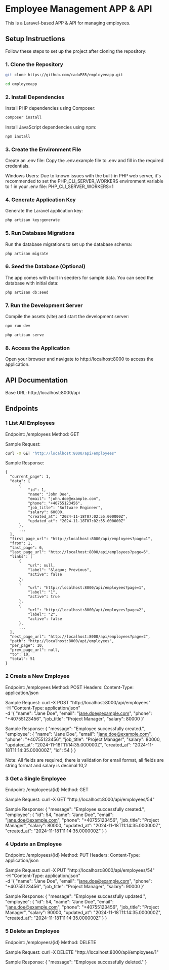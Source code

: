 # Employee Management APP & API

This is a Laravel-based APP & API for managing employees.

## Setup Instructions

  Follow these steps to set up the project after cloning the repository:

  ### 1. Clone the Repository

  ```bash
  git clone https://github.com/raduP85/employeeapp.git
  ```
  ```bash
  cd employeeapp
  ```

  ### 2. Install Dependencies

  Install PHP dependencies using Composer: 
  ```bash
  composer install 
  ```

  Install JavaScript dependencies using npm: 
  ```bash
  npm install
  ```

  ### 3. Create the Environment File

  Create an .env file: Copy the .env.example file to .env and fill in the required credentials.

  Windows Users: Due to known issues with the built-in PHP web server, it's recommended to set the PHP_CLI_SERVER_WORKERS environment variable to 1 in your .env file:
  PHP_CLI_SERVER_WORKERS=1

  ### 4. Generate Application Key

  Generate the Laravel application key: 
  ```bash
  php artisan key:generate
  ```

  ### 5. Run Database Migrations

  Run the database migrations to set up the database schema: 
  ```bash
  php artisan migrate
  ```

  ### 6. Seed the Database (Optional)

  The app comes with built in seeders for sample data.
  You can seed the database with initial data: 
  ```bash
  php artisan db:seed
  ```

  ### 7.  Run the Development Server

  Compile the assets (vite) and start the development server: 
  ```bash
  npm run dev
  ```
  ```bash
  php artisan serve
  ```

  ### 8.  Access the Application

  Open your browser and navigate to http://localhost:8000 to access the application.

## API Documentation

Base URL: http://localhost:8000/api

## Endpoints

  ### 1 List All Employees
  Endpoint: /employees
  Method: GET

  Sample Request: 

  ```bash
  curl -X GET "http://localhost:8000/api/employees"
  ```

  Sample Response:
  ```
  {
    "current_page": 1,
    "data": [
        {
            "id": 1,
            "name": "John Doe",
            "email": "john.doe@example.com",
            "phone": "+40755123456",
            "job_title": "Software Engineer",
            "salary": 60000,
            "created_at": "2024-11-18T07:02:55.000000Z",
            "updated_at": "2024-11-18T07:02:55.000000Z"
        },
        ...
    ],
    "first_page_url": "http://localhost:8000/api/employees?page=1",
    "from": 1,
    "last_page": 6,
    "last_page_url": "http://localhost:8000/api/employees?page=6",
    "links": [
        {
            "url": null,
            "label": "&laquo; Previous",
            "active": false
        },
        {
            "url": "http://localhost:8000/api/employees?page=1",
            "label": "1",
            "active": true
        },
        {
            "url": "http://localhost:8000/api/employees?page=2",
            "label": "2",
            "active": false
        },
        ...
    ],
    "next_page_url": "http://localhost:8000/api/employees?page=2",
    "path": "http://localhost:8000/api/employees",
    "per_page": 10,
    "prev_page_url": null,
    "to": 10,
    "total": 51
  }
  ```

  ### 2 Create a New Employee
  Endpoint: /employees
  Method: POST
  Headers: Content-Type: application/json

  Sample Request:
  curl -X POST "http://localhost:8000/api/employees" \
  -H "Content-Type: application/json" \
  -d '{
      "name": "Jane Doe",
      "email": "jane.doe@example.com",
      "phone": "+40755123456",
      "job_title": "Project Manager",
      "salary": 80000
  }'

  Sample Response:
  {
    "message": "Employee successfully created.",
    "employee": {
        "name": "Jane Doe",
        "email": "jane.doe@example.com",
        "phone": "+40755123456",
        "job_title": "Project Manager",
        "salary": 80000,
        "updated_at": "2024-11-18T11:14:35.000000Z",
        "created_at": "2024-11-18T11:14:35.000000Z",
        "id": 54
    }
  }

  Note: All fields are required, there is validation for email format, all fields are string format and salary is decimal 10,2

  ### 3 Get a Single Employee
  Endpoint: /employees/{id}
  Method: GET

  Sample Request: curl -X GET "http://localhost:8000/api/employees/54"

  Sample Response:
  {
    "message": "Employee successfully created.",
    "employee": {
        "id": 54,
        "name": "Jane Doe",
        "email": "jane.doe@example.com",
        "phone": "+40755123456",
        "job_title": "Project Manager",
        "salary": 80000,
        "updated_at": "2024-11-18T11:14:35.000000Z",
        "created_at": "2024-11-18T11:14:35.000000Z"
    }
  }

  ### 4 Update an Employee
  Endpoint: /employees/{id}
  Method: PUT
  Headers: Content-Type: application/json

  Sample Request:
  curl -X PUT "http://localhost:8000/api/employees/54" \
  -H "Content-Type: application/json" \
  -d '{
      "name": "Jane Doe",
      "email": "jane.doe@example.com",
      "phone": "+40755123456",
      "job_title": "Project Manager",
      "salary": 90000
  }'

  Sample Response:
  {
    "message": "Employee successfully updated.",
    "employee": {
        "id": 54,
        "name": "Jane Doe",
        "email": "jane.doe@example.com",
        "phone": "+40755123456",
        "job_title": "Project Manager",
        "salary": 90000,
        "updated_at": "2024-11-18T11:14:35.000000Z",
        "created_at": "2024-11-18T11:14:35.000000Z"
    }
  }

  ### 5 Delete an Employee
  Endpoint: /employees/{id}
  Method: DELETE

  Sample Request: curl -X DELETE "http://localhost:8000/api/employees/1"

  Sample Response:
  {
    "message": "Employee successfully deleted."
  }